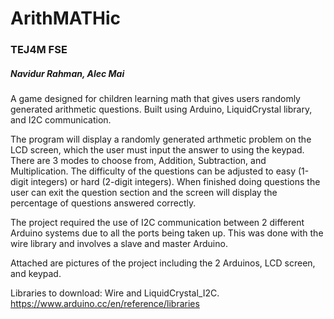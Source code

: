 # ArithMATHic
### TEJ4M FSE
##### Navidur Rahman, Alec Mai

A game designed for children learning math that gives users randomly generated arithmetic questions. Built using Arduino, LiquidCrystal library, and I2C communication. 

The program will display a randomly generated arthmetic problem on the LCD screen, which the user must input the answer to using the keypad. There are 3 modes to choose from, Addition, Subtraction, and Multiplication. The difficulty of the questions can be adjusted to easy (1-digit integers) or hard (2-digit integers). When finished doing questions the user can exit the question section and the screen will display the percentage of questions answered correctly.

The project required the use of I2C communication between 2 different Arduino systems due to all the ports being taken up. This was done with the wire library and involves a slave and master Arduino.

Attached are pictures of the project including the 2 Arduinos, LCD screen, and keypad.

Libraries to download: Wire and LiquidCrystal_I2C.
https://www.arduino.cc/en/reference/libraries

